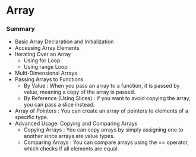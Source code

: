 # Array
### Summary
- Basic Array Declaration and Initialization
- Accessing Array Elements
- Iterating Over an Array
  - Using for Loop
  - Using range Loop
- Multi-Dimensional Arrays
- Passing Arrays to Functions
  - By Value : When you pass an array to a function, it is passed by value, meaning a copy of the array is passed.
  - By Reference (Using Slices) : If you want to avoid copying the array, you can pass a slice instead.
- Array of Pointers : You can create an array of pointers to elements of a specific type.
- Advanced Usage: Copying and Comparing Arrays
  - Copying Arrays : You can copy arrays by simply assigning one to another since arrays are value types.
  - Comparing Arrays : You can compare arrays using the == operator, which checks if all elements are equal.